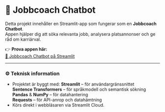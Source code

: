 # 💬 Jobbcoach Chatbot

Detta projekt innehåller en Streamlit-app som fungerar som en **Jobbcoach Chatbot**.  
Appen hjälper dig att söka relevanta jobb, analysera platsannonser och ge råd om karriärval.

👉 **Prova appen här:**  
[🔗 Jobbcoach Chatbot på Streamlit](https://job-coach-chatbot-kymcsfavogjgia8nrpjaem.streamlit.app/)

---

### ⚙️ Teknisk information
- Projektet är byggt med:
  **Streamlit** – för användargränssnittet  
  **Sentence Transformers** – för språkmodell och semantisk sökning  
  **Pandas** & **NumPy** – för datahantering  
  **Requests** – för API-anrop och datahämtning
- Körs direkt i webbläsaren via Streamlit Cloud.
